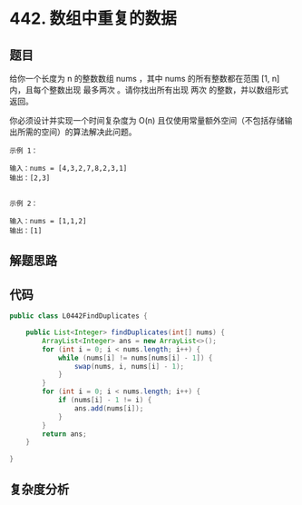 # 442. 数组中重复的数据

## 题目
给你一个长度为 n 的整数数组 nums ，其中 nums 的所有整数都在范围 [1, n] 内，且每个整数出现 最多两次 。请你找出所有出现 两次 的整数，并以数组形式返回。

你必须设计并实现一个时间复杂度为 O(n) 且仅使用常量额外空间（不包括存储输出所需的空间）的算法解决此问题。


```
示例 1：

输入：nums = [4,3,2,7,8,2,3,1]
输出：[2,3]


示例 2：

输入：nums = [1,1,2]
输出：[1]

```

## 解题思路


## 代码
```java
public class L0442FindDuplicates {

    public List<Integer> findDuplicates(int[] nums) {
        ArrayList<Integer> ans = new ArrayList<>();
        for (int i = 0; i < nums.length; i++) {
            while (nums[i] != nums[nums[i] - 1]) {
                swap(nums, i, nums[i] - 1);
            }
        }
        for (int i = 0; i < nums.length; i++) {
            if (nums[i] - 1 != i) {
                ans.add(nums[i]);
            }
        }
        return ans;
    }
    
}
```

## 复杂度分析

